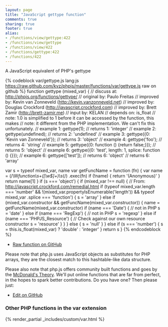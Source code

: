 ```yaml
---
layout: page
title: "JavaScript gettype function"
comments: true
sharing: true
footer: true
alias:
- /functions/view/gettype:422
- /functions/view/gettype
- /functions/view/422
- /functions/gettype:422
- /functions/422
---
```

<!-- Generated by Rakefile:build -->
A JavaScript equivalent of PHP's gettype

{% codeblock var/gettype.js lang:js https://raw.github.com/kvz/phpjs/master/functions/var/gettype.js raw on github %}
function gettype (mixed_var) {
  //  discuss at: http://phpjs.org/functions/gettype/
  // original by: Paulo Freitas
  // improved by: Kevin van Zonneveld (http://kevin.vanzonneveld.net)
  // improved by: Douglas Crockford (http://javascript.crockford.com)
  // improved by: Brett Zamir (http://brett-zamir.me)
  //    input by: KELAN
  //  depends on: is_float
  //        note: 1.0 is simplified to 1 before it can be accessed by the function, this makes
  //        note: it different from the PHP implementation. We can't fix this unfortunately.
  //   example 1: gettype(1);
  //   returns 1: 'integer'
  //   example 2: gettype(undefined);
  //   returns 2: 'undefined'
  //   example 3: gettype({0: 'Kevin van Zonneveld'});
  //   returns 3: 'object'
  //   example 4: gettype('foo');
  //   returns 4: 'string'
  //   example 5: gettype({0: function () {return false;}});
  //   returns 5: 'object'
  //   example 6: gettype({0: 'test', length: 1, splice: function () {}});
  //   example 6: gettype(['test']);
  //   returns 6: 'object'
  //   returns 6: 'array'

  var s = typeof mixed_var,
    name
  var getFuncName = function (fn) {
    var name = (/\W*function\s+([\w\$]+)\s*\(/)
      .exec(fn)
    if (!name) {
      return '(Anonymous)'
    }
    return name[1]
  }
  if (s === 'object') {
    if (mixed_var !== null) {
      // From: http://javascript.crockford.com/remedial.html
      if (typeof mixed_var.length === 'number' && !(mixed_var.propertyIsEnumerable('length')) && typeof mixed_var
        .splice === 'function') {
        s = 'array'
      } else if (mixed_var.constructor && getFuncName(mixed_var.constructor)) {
        name = getFuncName(mixed_var.constructor)
        if (name === 'Date') {
          // not in PHP
          s = 'date'
        } else if (name === 'RegExp') {
          // not in PHP
          s = 'regexp'
        } else if (name === 'PHPJS_Resource') {
          // Check against our own resource constructor
          s = 'resource'
        }
      }
    } else {
      s = 'null'
    }
  } else if (s === 'number') {
    s = this.is_float(mixed_var) ? 'double' : 'integer'
  }
  return s
}
{% endcodeblock %}

 - [Raw function on GitHub](https://github.com/kvz/phpjs/blob/master/functions/var/gettype.js)

Please note that php.js uses JavaScript objects as substitutes for PHP arrays, they are 
the closest match to this hashtable-like data structure. 

Please also note that php.js offers community built functions and goes by the 
[McDonald's Theory](https://medium.com/what-i-learned-building/9216e1c9da7d). We'll put online 
functions that are far from perfect, in the hopes to spark better contributions. 
Do you have one? Then please just: 

 - [Edit on GitHub](https://github.com/kvz/phpjs/edit/master/functions/var/gettype.js)


### Other PHP functions in the var extension
{% render_partial _includes/custom/var.html %}
